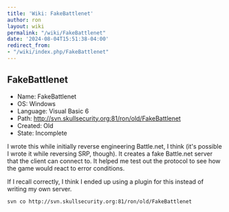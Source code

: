 ```yaml
---
title: 'Wiki: FakeBattlenet'
author: ron
layout: wiki
permalink: "/wiki/FakeBattlenet"
date: '2024-08-04T15:51:38-04:00'
redirect_from:
- "/wiki/index.php/FakeBattlenet"
---
```


## FakeBattlenet

-   Name: FakeBattlenet
-   OS: Windows
-   Language: Visual Basic 6
-   Path: <http://svn.skullsecurity.org:81/ron/old/FakeBattlenet>
-   Created: Old
-   State: Incomplete

I wrote this while initially reverse engineering Battle.net, I think (it\'s possible I wrote it while reversing SRP, though). It creates a fake Battle.net server that the client can connect to. It helped me test out the protocol to see how the game would react to error conditions.

If I recall correctly, I think I ended up using a plugin for this instead of writing my own server.

    svn co http://svn.skullsecurity.org:81/ron/old/FakeBattlenet
